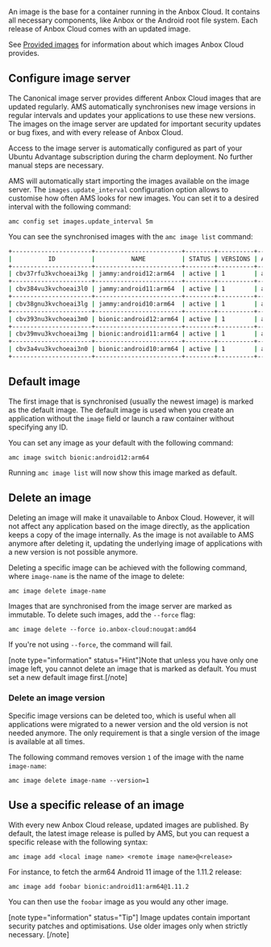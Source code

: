 An image is the base for a container running in the Anbox Cloud. It contains all necessary components, like Anbox or the Android root file system. Each release of Anbox Cloud comes with an updated image.

See [Provided images](https://discourse.ubuntu.com/t/provided-images/24185) for information about which images Anbox Cloud provides.

## Configure image server

The Canonical image server provides different Anbox Cloud images that are updated regularly. AMS automatically synchronises new image versions in regular intervals and updates your applications to use these new versions. The images on the image server are updated for important security updates or bug fixes, and with every release of Anbox Cloud.

Access to the image server is automatically configured as part of your Ubuntu Advantage subscription during the charm deployment. No further manual steps are necessary.

AMS will automatically start importing the images available on the image server. The `images.update_interval` configuration option allows to customise how often AMS looks for new images. You can set it to a desired interval with the following command:

    amc config set images.update_interval 5m

You can see the synchronised images with the `amc image list` command:

```bash
+----------------------+------------------------+--------+----------+--------------+---------+
|          ID          |          NAME          | STATUS | VERSIONS | ARCHITECTURE | DEFAULT |
+----------------------+------------------------+--------+----------+--------------+---------+
| cbv37rfu3kvchoeai3kg | jammy:android12:arm64  | active | 1        | aarch64      | true    |
+----------------------+------------------------+--------+----------+--------------+---------+
| cbv384vu3kvchoeai3l0 | jammy:android11:arm64  | active | 1        | aarch64      | false   |
+----------------------+------------------------+--------+----------+--------------+---------+
| cbv38gnu3kvchoeai3lg | jammy:android10:arm64  | active | 1        | aarch64      | false   |
+----------------------+------------------------+--------+----------+--------------+---------+
| cbv393nu3kvchoeai3m0 | bionic:android12:arm64 | active | 1        | aarch64      | false   |
+----------------------+------------------------+--------+----------+--------------+---------+
| cbv39mvu3kvchoeai3mg | bionic:android11:arm64 | active | 1        | aarch64      | false   |
+----------------------+------------------------+--------+----------+--------------+---------+
| cbv3a4vu3kvchoeai3n0 | bionic:android10:arm64 | active | 1        | aarch64      | false   |
+----------------------+------------------------+--------+----------+--------------+---------+
```

## Default image
The first image that is synchronised (usually the newest image) is marked as the default image.
The default image is used when you create an application without the `image` field or launch a raw container without specifying any ID.

You can set any image as your default with the following command:

    amc image switch bionic:android12:arm64

Running `amc image list` will now show this image marked as default.

## Delete an image

Deleting an image will make it unavailable to Anbox Cloud. However, it will not affect any application based on the image directly, as the application keeps a copy of the image internally. As the image is not available to AMS anymore after deleting it, updating the underlying image of applications with a new version is not possible anymore.

Deleting a specific image can be achieved with the following command, where `image-name` is the name of the image to delete:

    amc image delete image-name

Images that are synchronised from the image server are marked as immutable. To delete such images, add the `--force` flag:

    amc image delete --force io.anbox-cloud:nougat:amd64

If you're not using `--force`, the command will fail.

[note type="information" status="Hint"]Note that unless you have only one image left, you cannot delete an image that is marked as default. You must set a new default image first.[/note]

### Delete an image version

Specific image versions can be deleted too, which is useful when all applications were migrated to a newer version and the old version is not needed anymore. The only requirement is that a single version of the image is available at all times.

The following command removes version `1` of the image with the name `image-name`:

    amc image delete image-name --version=1

## Use a specific release of an image

With every new Anbox Cloud release, updated images are published. By default, the latest image release is pulled by AMS, but you can request a specific release with the following syntax:

    amc image add <local image name> <remote image name>@<release>

For instance, to fetch the arm64 Android 11 image of the 1.11.2 release:

    amc image add foobar bionic:android11:arm64@1.11.2

You can then use the `foobar` image as you would any other image.

[note type="information" status="Tip"]
Image updates contain important security patches and optimisations. Use older images only when strictly necessary.
[/note]
